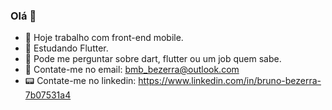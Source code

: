 ### Olá 👋

- 🔭 Hoje trabalho com front-end mobile.
- 🌱 Estudando Flutter.
- 💬 Pode me perguntar sobre dart, flutter ou um job quem sabe.
- 📧 Contate-me no email: bmb_bezerra@outlook.com
- 📟 Contate-me no linkedin: https://www.linkedin.com/in/bruno-bezerra-7b07531a4
